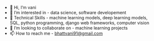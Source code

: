 - 👋 Hi, I’m vani
- 👀 I’m interested in - data science, software developement
- 🌱 Technical Skills - machine learning models, deep learning models, SQL, python programming, django web frameworks, computer vision
- 💞️ I’m looking to collaborate on - machine learning projects
- 📫 How to reach me - bhattvani91@gmail.com

<!---
vani4vani/vani4vani is a ✨ special ✨ repository because its `README.md` (this file) appears on your GitHub profile.
You can click the Preview link to take a look at your changes.
--->
